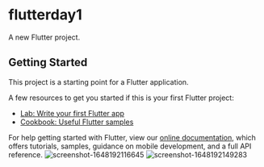 # flutterday1

A new Flutter project.

## Getting Started

This project is a starting point for a Flutter application.

A few resources to get you started if this is your first Flutter project:

- [Lab: Write your first Flutter app](https://flutter.dev/docs/get-started/codelab)
- [Cookbook: Useful Flutter samples](https://flutter.dev/docs/cookbook)

For help getting started with Flutter, view our
[online documentation](https://flutter.dev/docs), which offers tutorials,
samples, guidance on mobile development, and a full API reference.
![screenshot-1648192116645](https://user-images.githubusercontent.com/76991016/160072581-c2344d49-8ff7-43cb-a93e-12645bd9e3be.png)
![screenshot-1648192149283](https://user-images.githubusercontent.com/76991016/160072584-fd0a6853-fefe-4d46-8dca-d57a2fc09d8f.png)
